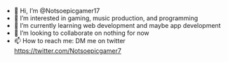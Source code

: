 - 👋 Hi, I’m @Notsoepicgamer17
- 👀 I’m interested in gaming, music production, and programming
- 🌱 I’m currently learning web development and maybe app development
- 💞️ I’m looking to collaborate on nothing for now
- 📫 How to reach me: DM me on twitter https://twitter.com/Notsoepicgamer7

<!---
Notsoepicgamer17/Notsoepicgamer17 is a ✨ special ✨ repository because its `README.md` (this file) appears on your GitHub profile.
You can click the Preview link to take a look at your changes.
--->
